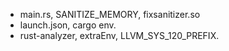 * main.rs, SANITIZE_MEMORY, fixsanitizer.so
* launch.json, cargo env.
* rust-analyzer, extraEnv, LLVM_SYS_120_PREFIX.